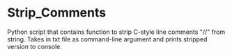# Strip_Comments

Python script that contains function to strip C-style line comments "//"
from string. Takes in txt file as command-line argument and prints
stripped version to console.
